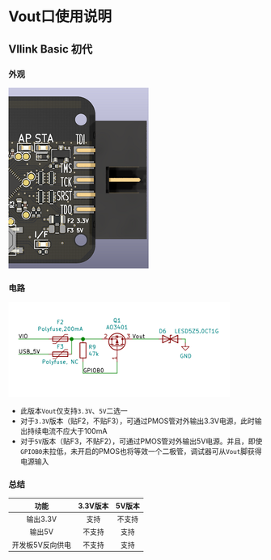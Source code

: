 # Vout口使用说明

## Vllink Basic 初代
### 外观
![](../_static/vllink_basic_vout_fuse.png)
### 电路
![](../_static/vllink_basic_vout_fuse_sch.png)
* 此版本`Vout`仅支持`3.3V`、`5V`二选一
* 对于`3.3V`版本（贴F2，不贴F3），可通过PMOS管对外输出3.3V电源，此时输出持续电流不应大于100mA
* 对于`5V`版本（贴F3，不贴F2），可通过PMOS管对外输出5V电源。并且，即使`GPIOB0`未拉低，未开启的PMOS也将等效一个二极管，调试器可从`Vout`脚获得电源输入
### 总结
| 功能 | 3.3V版本 | 5V版本 |
| :----: | :----: | :----: |
| 输出3.3V | 支持 | 不支持 |
| 输出5V | 不支持 | 支持 |
| 开发板5V反向供电 | 不支持 | 支持 |
